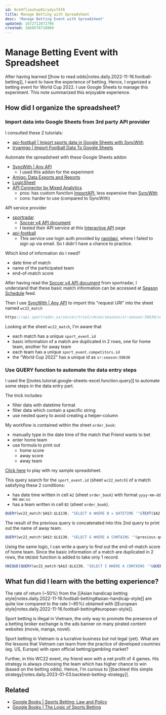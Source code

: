 ```yaml
---
id: 0c44flimx5xp91rydysf4f6
title: Manage Betting with Spreadsheet
desc: 'Manage Betting Event with Spreadsheet'
updated: 1672712072704
created: 1669576718969
---
```

# Manage Betting Event with Spreadsheet

After having learned [[how to read odds|notes.daily.2022-11-16.football-betting]], I want to have the experience of betting. Hence, I organized a betting event for World Cup 2022. I use Google Sheets to manage this experiment. This note summarized this enjoyable experience.

## How did I organize the spreadsheet?

### Import data into Google Sheets from 3rd party API provider

I consulted these 2 tutorials:
- [api-football | Import sports data in Google Sheets with SyncWith](https://www.api-football.com/news/post/import-sports-data-in-google-sheets-with-syncwith)
- [tryamigo | Import Football Data To Google Sheets](https://blog.tryamigo.com/import-football-data-to-google-sheets/)

Automate the spreadsheet with these Google Sheets addon
- [SyncWith | Any API](https://workspace.google.com/marketplace/app/syncwith_any_api/449644239211)
    - I used this addon for the experiment
- [Amigo: Data Exports and Reports](https://workspace.google.com/marketplace/app/amigo_data_exports_and_reports/274781802717)
- [LogicSheet](https://logicsheet.co/)
- [API Connector by Mixed Analytics](https://workspace.google.com/marketplace/app/api_connector/95804724197)
    - pros: has custom function [ImportAPI](https://mixedanalytics.com/knowledge-base/importapi-custom-sheets-function/), less expensive than [SyncWith](https://workspace.google.com/marketplace/app/syncwith_any_api/449644239211)
    - cons: harder to use (compared to SyncWith)

API service provider
- [sportradar](https://developer.sportradar.com/)
    - [Soccer v4 API document](https://developer.sportradar.com/docs/read/football_soccer/Soccer_v4)
    - I tested their API service at this [Interactive API](https://developer.sportradar.com/io-docs) page
- [api-football](https://www.api-football.com/)
    - This service use login auth provided by [rapidapi](https://rapidapi.com/api-sports/api/api-football/pricing), where I failed to sign up via email. So I didn't have a chance to practice.

Which kind of information do I need?
- date time of match
- name of the participated team
- end-of-match score

After having read the [Soccer v4 API document](https://developer.sportradar.com/docs/read/football_soccer/Soccer_v4) from sportradar, I understand that these basic match information can be accessed at [Season Schedule](https://developer.sportradar.com/docs/read/football_soccer/Soccer_v4#season-schedule) feed.

Then I use [SyncWith | Any API](https://workspace.google.com/marketplace/app/syncwith_any_api/449644239211) to import this "request URI" into the sheet named `wc22_match`

```javascript
https://api.sportradar.us/soccer/trial/v4/en/seasons/sr:season:59630/schedules.json?api_key=my-generated-token-here
```

Looking at the sheet `wc22_match`, I'm aware that
- each match has a unique `sport_event.id`
- basic information of a match are duplicated in 2 rows, one for home team, another for away team
- each team has a unique `sport_event.competitors.id`
- the "World Cup 2022" has a unique id as `sr:season:59630`

### Use QUERY function to automate the data entry steps

I used the [[notes.tutorial.google-sheets-excel.function.query]] to automate some steps in the data entry part.

The trick includes:
- filter data with datetime format
- filter data which contain a specific string
- use nested query to avoid creating a helper-column

My workflow is contained within the sheet `order_book`:
- manually type in the date time of the match that Friend wants to bet
- enter home team
- use formula to print out
    - home score
    - away score
    - away team

[Click here](https://docs.google.com/spreadsheets/d/1g1UstPsrupKzGGaguiz2xZvsAj6AVdeEWuPdwguunHM/edit?usp=sharing) to play with my sample spreadsheet.

This query search for the `sport_event.id` (sheet `wc22_match`) of a match satisfying these 2 conditions:
- has date time written in cell `A2` (sheet `order_book`) with format `yyyy-mm-dd HH:mm:ss`
- has a team written in cell `B2` (sheet `order_book`).

```javascript
QUERY(wc22_match!$A$3:$L$130, "SELECT A WHERE B = DATETIME '"&TEXT($A2,"yyyy-mm-dd HH:mm:ss")&"' AND G CONTAINS '"&$B2&"'")
```

The result of the previous query is concatenated into this 2nd query to print out the name of away team.

```javascript
QUERY(wc22_match!$A$3:$L$130, "SELECT G WHERE A CONTAINS '"&previous-query&"' AND H CONTAINS 'away'")
```

Using the same logic, I can write a query to find out the end-of-match score of home team. Since the basic information of a match are duplicated in 2 rows, the `UNIQUE` function is added to take only 1 record.

```javascript
UNIQUE(QUERY(wc22_match!$A$3:$L$130, "SELECT I WHERE A CONTAINS '"&QUERY(wc22_match!$A$3:$L$130, "SELECT A WHERE B = DATETIME '"&TEXT($A2,"yyyy-mm-dd HH:mm:ss")&"' AND G CONTAINS '"&$B2&"'")&"' "))
```

## What fun did I learn with the betting experience?

The rate of return (~50%) from the [[Asian handicap betting style|notes.daily.2022-11-16.football-betting#asian-handicap-style]] are quite low compared to the rate (~85%) obtained with [[European style|notes.daily.2022-11-16.football-betting#european-style]].

Sport betting is illegal in Vietnam, the only way to promote the presence of a betting broker exchange is the ads banner on many pirated content websites (movie, manga, novel).

Sport betting in Vietnam is a lucrative business but not legal (yet). What are the lessons that Vietnam can learn from the practice of developed countries (eg. US, Europe) with open official betting/gambling market?

Further, in this WC22 event, my friend won with a net profit of 4 games. His strategy is always choosing the team which has higher chance to win (based on the betting odds). Hence, I'm curious to [[backtest this simple strategy|notes.daily.2023-01-03.backtest-betting-strategy]].

## Related

- [Google Books | Sports Betting: Law and Policy](https://books.google.fr/books/about/Sports_Betting_Law_and_Policy.html?id=vBOUBDuEtj8C&redir_esc=y)
- [Google Books | The Logic of Sports Betting](https://books.google.fr/books/about/The_Logic_of_Sports_Betting.html?id=y_c_xQEACAAJ)